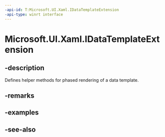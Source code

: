 ```yaml
---
-api-id: T:Microsoft.UI.Xaml.IDataTemplateExtension
-api-type: winrt interface
---
```


<!-- Interface syntax.
public interface IDataTemplateExtension : 
-->

# Microsoft.UI.Xaml.IDataTemplateExtension

## -description
Defines helper methods for phased rendering of a data template.

## -remarks

## -examples

## -see-also
